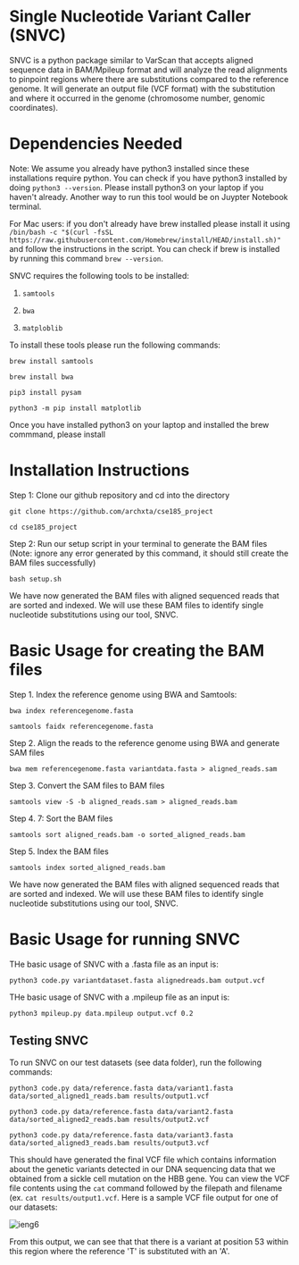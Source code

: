 # Single Nucleotide Variant Caller (SNVC) 

SNVC is a python package similar to VarScan that accepts aligned sequence data in BAM/Mpileup format and will analyze the read alignments to pinpoint regions where there are substitutions compared to the reference genome. It will generate an output file (VCF format) with the substitution and where it occurred in the genome (chromosome number, genomic coordinates). 

# Dependencies Needed

Note: We assume you already have python3 installed since these installations require python. You can check if you have python3 installed by doing ```python3 --version```. Please install python3 on your laptop if you haven't already. Another way to run this tool  would be on Juypter Notebook terminal. 

For Mac users: if you don't already have brew installed please install it using ``` /bin/bash -c "$(curl -fsSL https://raw.githubusercontent.com/Homebrew/install/HEAD/install.sh)" ``` and follow the instructions in the script. You can check if brew is installed by running this command ``` brew --version ```. 

SNVC requires the following tools to be installed: 

  1. ```samtools```

  2. ```bwa```
     
  3. ```matploblib```

To install these tools please run the following commands: 

``` brew install samtools ```

``` brew install bwa ```

``` pip3 install pysam ```

```python3 -m pip install matplotlib ```

Once you have installed python3 on your laptop and installed the brew commmand, please install 

# Installation Instructions

Step 1: Clone our github repository and cd into the directory

``` git clone https://github.com/archxta/cse185_project ```

``` cd cse185_project ```

Step 2: Run our setup script in your terminal to generate the BAM files (Note: ignore any error generated by this command, it should still create the BAM files successfully)

```bash setup.sh```

We have now generated the BAM files with aligned sequenced reads that are sorted and indexed. We will use these BAM files to identify single nucleotide substitutions using our tool, SNVC. 

# Basic Usage for creating the BAM files

Step 1. Index the reference genome using BWA and Samtools: 

``` bwa index referencegenome.fasta ```

``` samtools faidx referencegenome.fasta ```

Step 2. Align the reads to the reference genome using BWA and generate SAM files

``` bwa mem referencegenome.fasta variantdata.fasta > aligned_reads.sam ```

Step 3. Convert the SAM files to BAM files

``` samtools view -S -b aligned_reads.sam > aligned_reads.bam ```

Step 4. 7: Sort the BAM files

``` samtools sort aligned_reads.bam -o sorted_aligned_reads.bam ```

Step 5. Index the BAM files

``` samtools index sorted_aligned_reads.bam ```

We have now generated the BAM files with aligned sequenced reads that are sorted and indexed. We will use these BAM files to identify single nucleotide substitutions using our tool, SNVC. 

# Basic Usage for running SNVC

THe basic usage of SNVC with a .fasta file as an input is: 

``` python3 code.py variantdataset.fasta alignedreads.bam output.vcf ```

THe basic usage of SNVC with a .mpileup file as an input is: 

``` python3 mpileup.py data.mpileup output.vcf 0.2 ```

## Testing SNVC 

To run SNVC on our test datasets (see data folder), run the following commands: 

```python3 code.py data/reference.fasta data/variant1.fasta data/sorted_aligned1_reads.bam results/output1.vcf```

```python3 code.py data/reference.fasta data/variant2.fasta data/sorted_aligned2_reads.bam results/output2.vcf```

```python3 code.py data/reference.fasta data/variant3.fasta data/sorted_aligned3_reads.bam results/output3.vcf```

This should have generated the final VCF file which contains information about the genetic variants detected in our DNA sequencing data that we obtained from a sickle cell mutation on the HBB gene. You can view the VCF file contents using the ```cat``` command followed by the filepath and filename (ex. ```cat results/output1.vcf```. Here is a sample VCF file output for one of our datasets: 

![ieng6](./sampleoutput.png)

From this output, we can see that that there is a variant at position 53 within this region where the reference 'T' is substituted with an 'A'. 
